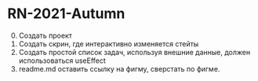 # RN-2021-Autumn
0. Создать проект
1. Создать скрин, где интерактивно изменяется стейты
2. Создать простой список задач, используя внешние данные, должен использоваться useEffect
3. readme.md оставить ссылку на фигму, сверстать по фигме.
